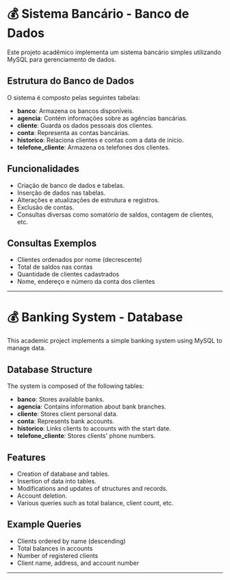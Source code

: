 
# 💰 Sistema Bancário - Banco de Dados

Este projeto acadêmico implementa um sistema bancário simples utilizando MySQL para gerenciamento de dados.

## Estrutura do Banco de Dados

O sistema é composto pelas seguintes tabelas:

- **banco**: Armazena os bancos disponíveis.
- **agencia**: Contém informações sobre as agências bancárias.
- **cliente**: Guarda os dados pessoais dos clientes.
- **conta**: Representa as contas bancárias.
- **historico**: Relaciona clientes e contas com a data de início.
- **telefone_cliente**: Armazena os telefones dos clientes.

## Funcionalidades

- Criação de banco de dados e tabelas.
- Inserção de dados nas tabelas.
- Alterações e atualizações de estrutura e registros.
- Exclusão de contas.
- Consultas diversas como somatório de saldos, contagem de clientes, etc.

## Consultas Exemplos

- Clientes ordenados por nome (decrescente)
- Total de saldos nas contas
- Quantidade de clientes cadastrados
- Nome, endereço e número da conta dos clientes

---

# 💰 Banking System - Database

This academic project implements a simple banking system using MySQL to manage data.

## Database Structure

The system is composed of the following tables:

- **banco**: Stores available banks.
- **agencia**: Contains information about bank branches.
- **cliente**: Stores client personal data.
- **conta**: Represents bank accounts.
- **historico**: Links clients to accounts with the start date.
- **telefone_cliente**: Stores clients' phone numbers.

## Features

- Creation of database and tables.
- Insertion of data into tables.
- Modifications and updates of structures and records.
- Account deletion.
- Various queries such as total balance, client count, etc.

## Example Queries

- Clients ordered by name (descending)
- Total balances in accounts
- Number of registered clients
- Client name, address, and account number

---
